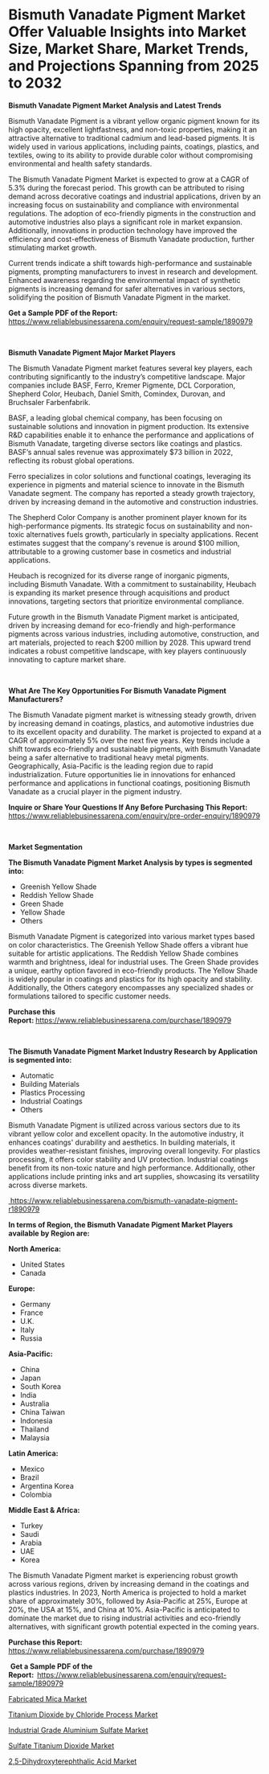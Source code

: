<p><h1>Bismuth Vanadate Pigment Market Offer Valuable Insights into Market Size, Market Share, Market Trends, and Projections Spanning from 2025 to 2032</h1></p><p><strong>Bismuth Vanadate Pigment Market Analysis and Latest Trends</strong></p>
<p><p>Bismuth Vanadate Pigment is a vibrant yellow organic pigment known for its high opacity, excellent lightfastness, and non-toxic properties, making it an attractive alternative to traditional cadmium and lead-based pigments. It is widely used in various applications, including paints, coatings, plastics, and textiles, owing to its ability to provide durable color without compromising environmental and health safety standards.</p><p>The Bismuth Vanadate Pigment Market is expected to grow at a CAGR of 5.3% during the forecast period. This growth can be attributed to rising demand across decorative coatings and industrial applications, driven by an increasing focus on sustainability and compliance with environmental regulations. The adoption of eco-friendly pigments in the construction and automotive industries also plays a significant role in market expansion. Additionally, innovations in production technology have improved the efficiency and cost-effectiveness of Bismuth Vanadate production, further stimulating market growth.</p><p>Current trends indicate a shift towards high-performance and sustainable pigments, prompting manufacturers to invest in research and development. Enhanced awareness regarding the environmental impact of synthetic pigments is increasing demand for safer alternatives in various sectors, solidifying the position of Bismuth Vanadate Pigment in the market.</p></p>
<p><strong>Get a Sample PDF of the Report:&nbsp;</strong> <a href="https://www.reliablebusinessarena.com/enquiry/request-sample/1890979?utm_campaign=1990&utm_medium=2&utm_source=Github&utm_content=ia&utm_term=31012025&utm_id=bismuth-vanadate-pigment">https://www.reliablebusinessarena.com/enquiry/request-sample/1890979</a></p>
<p>&nbsp;</p>
<p><strong>Bismuth Vanadate Pigment Major Market Players</strong></p>
<p><p>The Bismuth Vanadate Pigment market features several key players, each contributing significantly to the industry’s competitive landscape. Major companies include BASF, Ferro, Kremer Pigmente, DCL Corporation, Shepherd Color, Heubach, Daniel Smith, Comindex, Durovan, and Bruchsaler Farbenfabrik.</p><p>BASF, a leading global chemical company, has been focusing on sustainable solutions and innovation in pigment production. Its extensive R&D capabilities enable it to enhance the performance and applications of Bismuth Vanadate, targeting diverse sectors like coatings and plastics. BASF’s annual sales revenue was approximately $73 billion in 2022, reflecting its robust global operations.</p><p>Ferro specializes in color solutions and functional coatings, leveraging its experience in pigments and material science to innovate in the Bismuth Vanadate segment. The company has reported a steady growth trajectory, driven by increasing demand in the automotive and construction industries.</p><p>The Shepherd Color Company is another prominent player known for its high-performance pigments. Its strategic focus on sustainability and non-toxic alternatives fuels growth, particularly in specialty applications. Recent estimates suggest that the company's revenue is around $100 million, attributable to a growing customer base in cosmetics and industrial applications.</p><p>Heubach is recognized for its diverse range of inorganic pigments, including Bismuth Vanadate. With a commitment to sustainability, Heubach is expanding its market presence through acquisitions and product innovations, targeting sectors that prioritize environmental compliance.</p><p>Future growth in the Bismuth Vanadate Pigment market is anticipated, driven by increasing demand for eco-friendly and high-performance pigments across various industries, including automotive, construction, and art materials, projected to reach $200 million by 2028. This upward trend indicates a robust competitive landscape, with key players continuously innovating to capture market share.</p></p>
<p>&nbsp;</p>
<p><strong>What Are The Key Opportunities For Bismuth Vanadate Pigment Manufacturers?</strong></p>
<p><p>The Bismuth Vanadate pigment market is witnessing steady growth, driven by increasing demand in coatings, plastics, and automotive industries due to its excellent opacity and durability. The market is projected to expand at a CAGR of approximately 5% over the next five years. Key trends include a shift towards eco-friendly and sustainable pigments, with Bismuth Vanadate being a safer alternative to traditional heavy metal pigments. Geographically, Asia-Pacific is the leading region due to rapid industrialization. Future opportunities lie in innovations for enhanced performance and applications in functional coatings, positioning Bismuth Vanadate as a crucial player in the pigment industry.</p></p>
<p><strong>Inquire or Share Your Questions If Any Before Purchasing This Report:</strong> <a href="https://www.reliablebusinessarena.com/enquiry/pre-order-enquiry/1890979?utm_campaign=1990&utm_medium=2&utm_source=Github&utm_content=ia&utm_term=31012025&utm_id=bismuth-vanadate-pigment">https://www.reliablebusinessarena.com/enquiry/pre-order-enquiry/1890979</a></p>
<p>&nbsp;</p>
<p><strong>Market Segmentation</strong></p>
<p><strong>The Bismuth Vanadate Pigment Market Analysis by types is segmented into:</strong></p>
<p><ul><li>Greenish Yellow Shade</li><li>Reddish Yellow Shade</li><li>Green Shade</li><li>Yellow Shade</li><li>Others</li></ul></p>
<p><p>Bismuth Vanadate Pigment is categorized into various market types based on color characteristics. The Greenish Yellow Shade offers a vibrant hue suitable for artistic applications. The Reddish Yellow Shade combines warmth and brightness, ideal for industrial uses. The Green Shade provides a unique, earthy option favored in eco-friendly products. The Yellow Shade is widely popular in coatings and plastics for its high opacity and stability. Additionally, the Others category encompasses any specialized shades or formulations tailored to specific customer needs.</p></p>
<p><strong>Purchase this Report:&nbsp;</strong><a href="https://www.reliablebusinessarena.com/purchase/1890979?utm_campaign=1990&utm_medium=2&utm_source=Github&utm_content=ia&utm_term=31012025&utm_id=bismuth-vanadate-pigment">https://www.reliablebusinessarena.com/purchase/1890979</a></p>
<p>&nbsp;</p>
<p><strong>The Bismuth Vanadate Pigment Market Industry Research by Application is segmented into:</strong></p>
<p><ul><li>Automatic</li><li>Building Materials</li><li>Plastics Processing</li><li>Industrial Coatings</li><li>Others</li></ul></p>
<p><p>Bismuth Vanadate Pigment is utilized across various sectors due to its vibrant yellow color and excellent opacity. In the automotive industry, it enhances coatings' durability and aesthetics. In building materials, it provides weather-resistant finishes, improving overall longevity. For plastics processing, it offers color stability and UV protection. Industrial coatings benefit from its non-toxic nature and high performance. Additionally, other applications include printing inks and art supplies, showcasing its versatility across diverse markets.</p></p>
<p><a href="https://www.reliablebusinessarena.com/bismuth-vanadate-pigment-r1890979?utm_campaign=1990&utm_medium=2&utm_source=Github&utm_content=ia&utm_term=31012025&utm_id=bismuth-vanadate-pigment">&nbsp;https://www.reliablebusinessarena.com/bismuth-vanadate-pigment-r1890979</a></p>
<p><strong>In terms of Region, the Bismuth Vanadate Pigment Market Players available by Region are:</strong></p>
<p>
    <p> <strong> North America: </strong>
        <ul>
            <li>United States</li>
            <li>Canada</li>
        </ul>
        </p> 
    <p> <strong> Europe: </strong>
        <ul>
            <li>Germany</li>
            <li>France</li>
            <li>U.K.</li>
            <li>Italy</li>
            <li>Russia</li>
        </ul>
        </p> 
    <p> <strong> Asia-Pacific: </strong>
        <ul>
            <li>China</li>
            <li>Japan</li>
            <li>South Korea</li>
            <li>India</li>
            <li>Australia</li>
            <li>China Taiwan</li>
            <li>Indonesia</li>
            <li>Thailand</li>
            <li>Malaysia</li>
        </ul>
        </p> 
    <p> <strong> Latin America: </strong>
        <ul>
            <li>Mexico</li>
            <li>Brazil</li>
            <li>Argentina Korea</li>
            <li>Colombia</li>
        </ul>
        </p> 
    <p> <strong> Middle East & Africa: </strong>
        <ul>
            <li>Turkey</li>
            <li>Saudi</li>
            <li>Arabia</li>
            <li>UAE</li>
            <li>Korea</li>
        </ul>
    </p>
    </p>
<p><p>The Bismuth Vanadate Pigment market is experiencing robust growth across various regions, driven by increasing demand in the coatings and plastics industries. In 2023, North America is projected to hold a market share of approximately 30%, followed by Asia-Pacific at 25%, Europe at 20%, the USA at 15%, and China at 10%. Asia-Pacific is anticipated to dominate the market due to rising industrial activities and eco-friendly alternatives, with significant growth potential expected in the coming years.</p></p>
<p><strong>Purchase this Report: </strong><a href="https://www.reliablebusinessarena.com/purchase/1890979?utm_campaign=1990&utm_medium=2&utm_source=Github&utm_content=ia&utm_term=31012025&utm_id=bismuth-vanadate-pigment">https://www.reliablebusinessarena.com/purchase/1890979</a></p>
<p>&nbsp;<strong>Get a Sample PDF of the Report:&nbsp;&nbsp;</strong><a href="https://www.reliablebusinessarena.com/enquiry/request-sample/1890979?utm_campaign=1990&utm_medium=2&utm_source=Github&utm_content=ia&utm_term=31012025&utm_id=bismuth-vanadate-pigment">https://www.reliablebusinessarena.com/enquiry/request-sample/1890979</a></p>
<p><strong></strong></p>
<p><p><a href="https://github.com/MarciaRunte/Market-Research-Report-List-1/blob/main/fabricated-mica-market.md?utm_campaign=1990&utm_medium=2&utm_source=Github&utm_content=ia&utm_term=31012025&utm_id=bismuth-vanadate-pigment">Fabricated Mica Market</a></p><p><a href="https://www.linkedin.com/pulse/titanium-dioxide-chloride-process-market-global-regional-analysis-qf91c?utm_campaign=1990&utm_medium=2&utm_source=Github&utm_content=ia&utm_term=31012025&utm_id=bismuth-vanadate-pigment">Titanium Dioxide by Chloride Process Market</a></p><p><a href="https://www.linkedin.com/pulse/key-driving-factors-industrial-grade-aluminium-sulfate-mrpmc?utm_campaign=1990&utm_medium=2&utm_source=Github&utm_content=ia&utm_term=31012025&utm_id=bismuth-vanadate-pigment">Industrial Grade Aluminium Sulfate Market</a></p><p><a href="https://www.linkedin.com/pulse/sulfate-titanium-dioxide-market-size-continuously-growing-qsl9c?utm_campaign=1990&utm_medium=2&utm_source=Github&utm_content=ia&utm_term=31012025&utm_id=bismuth-vanadate-pigment">Sulfate Titanium Dioxide Market</a></p><p><a href="https://www.linkedin.com/pulse/future-25-dihydroxyterephthalic-acid-market-growth-predictions-axuge?utm_campaign=1990&utm_medium=2&utm_source=Github&utm_content=ia&utm_term=31012025&utm_id=bismuth-vanadate-pigment">2,5-Dihydroxyterephthalic Acid Market</a></p></p>
